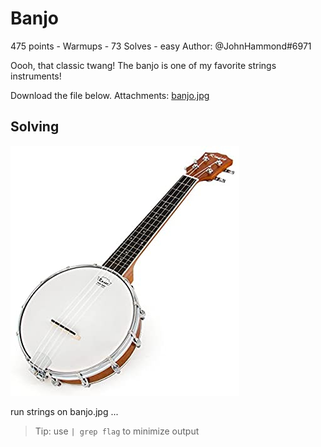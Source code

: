 # Banjo
475 points - Warmups - 73 Solves - easy
Author: @JohnHammond#6971

Oooh, that classic twang! The banjo is one of my favorite strings instruments!

Download the file below.
Attachments: [banjo.jpg](https://ctf.nahamcon.com/files/76af8b0a065b055ddabe2677f637bb19/banjo.jpg?token=eyJ1c2VyX2lkIjo3MjIsInRlYW1faWQiOjM4NywiZmlsZV9pZCI6MX0.Y5zQHg.94yw9mFvAsnuBoLybag2Y7PjBiQ)

## Solving
![](banjo.jpg)


run strings on banjo.jpg ... 
> Tip: use `| grep flag` to minimize output
